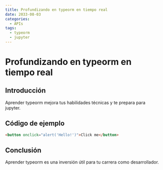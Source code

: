 ```yaml
---
title: Profundizando en typeorm en tiempo real
date: 2033-08-03
categories:
  - APIs
tags:
  - typeorm
  - jupyter
---
```


# Profundizando en typeorm en tiempo real

## Introducción

Aprender typeorm mejora tus habilidades técnicas y te prepara para jupyter.

## Código de ejemplo

```html
<button onclick="alert('Hello!')">Click me</button>
```

## Conclusión

Aprender typeorm es una inversión útil para tu carrera como desarrollador.